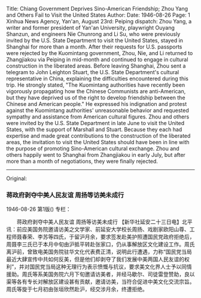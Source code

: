 Title: Chiang Government Deprives Sino-American Friendship; Zhou Yang and Others Fail to Visit the United States
Author:
Date: 1946-08-26
Page: 1
Xinhua News Agency, Yan'an, August 23rd: Peiping dispatch: Zhou Yang, a writer and former president of Yan'an University, playwright Ouyang Shanzun, and engineers Nie Chunrong and Li Su, who were previously invited by the U.S. State Department to visit the United States, stayed in Shanghai for more than a month. After their requests for U.S. passports were rejected by the Kuomintang government, Zhou, Nie, and Li returned to Zhangjiakou via Peiping in mid-month and continued to engage in cultural construction in the liberated areas. Before leaving Shanghai, Zhou sent a telegram to John Leighton Stuart, the U.S. State Department's cultural representative in China, explaining the difficulties encountered during this trip. He strongly stated, "The Kuomintang authorities have recently been vigorously propagating how the Chinese Communists are anti-American, but they have deprived us of the right to develop friendship between the Chinese and American people." He expressed his indignation and protest against the Kuomintang authorities' unreasonable behavior and requested sympathy and assistance from American cultural figures. Zhou and others were invited by the U.S. State Department in late June to visit the United States, with the support of Marshall and Stuart. Because they each had expertise and made great contributions to the construction of the liberated areas, the invitation to visit the United States should have been in line with the purpose of promoting Sino-American cultural exchange. Zhou and others happily went to Shanghai from Zhangjiakou in early July, but after more than a month of negotiations, they were finally rejected.



<hr /> 

Original: 


### 蒋政府剥夺中美人民友谊  周扬等访美未成行

1946-08-26
第1版()
专栏：

　　蒋政府剥夺中美人民友谊
    周扬等访美未成行
    【新华社延安二十三日电】北平讯：前应美国务院邀请访美之文学家、前延安大学校长周扬、戏剧家欧阳山尊、工程师聂春荣、李苏等四氏，于留沪月余，要求签发赴美护照遭国民党政府拒绝后，周聂李三氏已于本月中旬由沪抵平转赴张家口，仍从事解放区文化建设工作。周氏离沪前，曾致电美国务院驻华文化代表费正清，说明此行遭遇，力称“国民党当局最近大肆宣传中共如何反美，但是他们却剥夺了我们发展中美两国人民友谊的权利”，并对国民党当局这种无理行为表示愤慨与抗议，要求美文化界人士予以同情援助。周氏等系美国务院六月下旬邀请访美者，并经马歇尔、司徒雷登赞助，良以渠等各有专长对解放区建设甚有贡献，邀请访美，当符合促进中美文化交流宗旨。周氏等旋于七月初由张垣欣然赴沪，经交涉月余，终遭拒绝。
